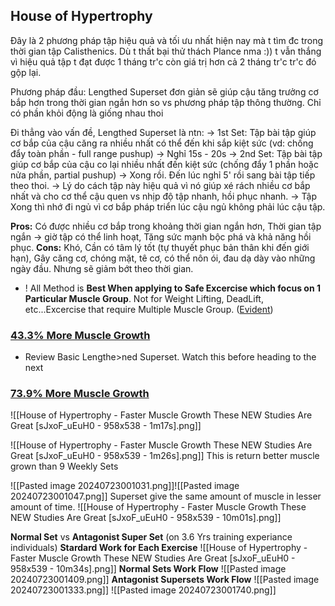 ## House of Hypertrophy

Đây là 2 phương pháp tập hiệu quả và tối ưu nhất hiện nay mà t tìm đc trong thời gian tập Calisthenics. Dù t thất bại thử thách Plance nma :)) t vẫn thắng vì hiệu quả tập t đạt được 1 tháng tr'c còn giá trị hơn cả 2 tháng tr'c tr'c đó gộp lại.

Phương pháp đầu: Lengthed Superset đơn giản sẽ giúp cậu tăng trưởng cơ bắp hơn trong thời gian ngắn hơn so vs phương pháp tập thông thường. Chỉ có phần khỏi động là giống nhau thoi

Đi thẳng vào vấn đề, Lengthed Superset là ntn:
-> 1st Set: Tập bài tập giúp cơ bắp của cậu căng ra nhiều nhất có thể đến khi sắp kiệt sức (vd: chống đẩy toàn phần - full range pushup) 
-> Nghỉ 15s - 20s
-> 2nd Set: Tập bài tập giúp cơ bắp của cậu co lại nhiều nhất đến kiệt sức (chống đẩy 1 phần hoặc nửa phần, partial pushup) 
-> Xong rồi. Đến lúc nghỉ 5' rồi sang bài tập tiếp theo thoi. 
-> Lý do cách tập này hiệu quả vì nó giúp xé rách nhiều cơ bắp nhất và cho cơ thể cậu quen vs nhịp độ tập nhanh, hồi phục nhanh.
-> Tập Xong thì nhớ đi ngủ vì cơ bắp pháp triển lúc cậu ngủ không phải lúc cậu tập.

**Pros:** Có được nhiều cơ bắp trong khoảng thời gian ngắn hơn, Thời gian tập ngắn -> giờ tập có thể linh hoạt, Tăng sức mạnh bộc phá và khả năng hồi phục.
**Cons:** Khó, Cần có tâm lý tốt (tự thuyết phục bản thân khi đến giới hạn), Gây căng cơ, chóng mặt, tê cơ, có thể nôn ói, đau dạ dày vào những ngày đầu. Nhưng sẽ giảm bớt theo thời gian. 


+ ! All Method is **Best When applying to Safe Excercise which focus on 1 Particular Muscle Group**.  Not for Weight Lifting, DeadLift, etc...Excercise that require Multiple Muscle Group. ([Evident](https://www.youtube.com/watch?v=xW79HPiyidk)) 
### [43.3% More Muscle Growth](https://www.youtube.com/watch?v=vEKLzXDPoeU)
+ Review Basic Lengthe>ned Superset.
	Watch this before heading to the next
  
### [73.9% More Muscle Growth](https://youtu.be/sJxoF_uEuH0?si=7QdeUihqmuAjhr5S) 


![[House of Hypertrophy - Faster Muscle Growth These NEW Studies Are Great [sJxoF_uEuH0 - 958x538 - 1m17s].png]]

![[House of Hypertrophy - Faster Muscle Growth These NEW Studies Are Great [sJxoF_uEuH0 - 958x539 - 1m26s].png]]
This is return better muscle grown than 9 Weekly Sets


![[Pasted image 20240723001031.png]]![[Pasted image 20240723001047.png]]
Superset give the same amount of muscle in lesser amount of time.
![[House of Hypertrophy - Faster Muscle Growth These NEW Studies Are Great [sJxoF_uEuH0 - 958x539 - 10m01s].png]]

**Normal Set** vs **Antagonist Super Set** (on 3.6 Yrs training experiance individuals)
	**Stardard Work for Each Exercise**
	![[House of Hypertrophy - Faster Muscle Growth These NEW Studies Are Great [sJxoF_uEuH0 - 958x539 - 10m34s].png]]
	**Normal Sets Work Flow**
	![[Pasted image 20240723001409.png]]
	**Antagonist Supersets Work Flow**
	![[Pasted image 20240723001333.png]]
	![[Pasted image 20240723001740.png]]

